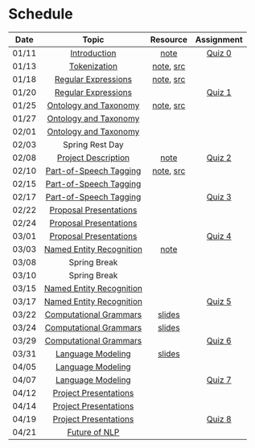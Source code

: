 # Schedule

|Date | Topic | Resource | Assignment |
|:---:|:---:|:---:|:---:|
|01/11| [Introduction]() | [note](syllabus.md) | [Quiz 0](quiz/quiz0.md) |
|01/13| [Tokenization]() | [note](tokenization.ipynb), [src](../src/tokenization.py) |  |
|01/18| [Regular Expressions]() | [note](regular_expressions.ipynb), [src](../src/regular_expressions.py) |  |
|01/20| [Regular Expressions]() |  | [Quiz 1](quiz/quiz1.md) |
|01/25| [Ontology and Taxonomy]() | [note](ontology_taxonomy.ipynb), [src](../src/ontology_taxonomy.py) |  |
|01/27| [Ontology and Taxonomy]() |  |  |
|02/01| [Ontology and Taxonomy]() |  |  |
|02/03| Spring Rest Day |  |  |
|02/08| [Project Description]() | [note](project/projects-2021.md) | [Quiz 2](quiz/quiz2.md) |
|02/10| [Part-of-Speech Tagging]() | [note](part_of_speech_tags.ipynb), [src](../src/part_of_speech_tags.py) |  |
|02/15| [Part-of-Speech Tagging]() |  |  |
|02/17| [Part-of-Speech Tagging]() |  | [Quiz 3](quiz/quiz3.md) |
|02/22| [Proposal Presentations]()|  |  |
|02/24| [Proposal Presentations]() |  |  |
|03/01| [Proposal Presentations]() |  | [Quiz 4](quiz/quiz4.md) |
|03/03| [Named Entity Recognition]() | [note](named_entity_recognition.ipynb) |  |
|03/08| Spring Break | | |
|03/10| Spring Break | | |
|03/15| [Named Entity Recognition]() |  |  |
|03/17| [Named Entity Recognition]() |  | [Quiz 5](quiz/quiz5.md) |
|03/22| [Computational Grammars]() | [slides](phrase_structures.pdf) |  |
|03/24| [Computational Grammars]() | [slides](dependency_structures.pdf)  |  |
|03/29| [Computational Grammars]() |  | [Quiz 6](quiz/quiz6.md) |
|03/31| [Language Modeling]() | [slides](language_modeling.pdf) |  |
|04/05| [Language Modeling]() |  |  |
|04/07| [Language Modeling]() |  | [Quiz 7](quiz/quiz7.md) |
|04/12| [Project Presentations]() |  |  |
|04/14| [Project Presentations]() |  |  |
|04/19| [Project Presentations]() |  | [Quiz 8](quiz/quiz8.md) |
|04/21| [Future of NLP]() |  |  |

<!--
0: 2
1: 7
2: 7
3: 7
4: 3
5: 7
6: 7
7: 7
8: 3 -->
